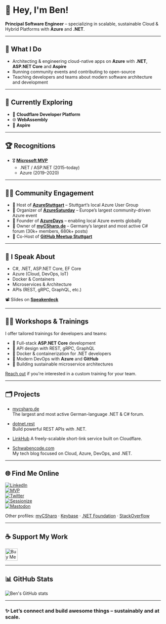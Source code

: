 # 👋 Hey, I'm Ben!

**Principal Software Engineer** – specializing in scalable, sustainable Cloud & Hybrid Platforms with **Azure** and **.NET**.

---

## 🚀 What I Do

- Architecting & engineering cloud-native apps on **Azure** with **.NET**, **ASP.NET Core** and **Aspire**  
- Running community events and contributing to open-source  
- Teaching developers and teams about modern software architecture and development

---

## 🧠 Currently Exploring

- 🦀 **Cloudflare Developer Platform**  
- 🌐 **WebAssembly**  
- 🥅 **Aspire**

---

## 🏆 Recognitions

- 🎖️ [**Microsoft MVP**](https://mvp.microsoft.com/en-us/PublicProfile/5001507)  
  - .NET / ASP.NET (2015–today)  
  - Azure (2019–2020)

---

## 👨‍🏫 Community Engagement

- 🗾 Host of [**AzureStuttgart**](https://www.AzureStuttgart.de) – Stuttgart’s local Azure User Group  
- 🗾 Organizer of [**AzureSaturday**](https://www.AzureSaturday.de) – Europe’s largest community-driven Azure event  
- 🗾 Founder of [**AzureDays**](https://www.AzureDays.org) – enabling local Azure events globally  
- 💬 Owner of [**myCSharp.de**](https://www.myCSharp.de) – Germany’s largest and most active C# forum (30k+ members, 680k+ posts)  
- 🐙 Co-Host of [**GitHub Meetup Stuttgart**](https://www.meetup.com/de-DE/GitHub-Meetup-Stuttgart/)

---

## 🎤 I Speak About

- C#, .NET, ASP.NET Core, EF Core  
- Azure (Cloud, DevOps, IoT)  
- Docker & Containers  
- Microservices & Architecture  
- APIs (REST, gRPC, GraphQL, etc.)

📽 Slides on [**Speakerdeck**](https://speakerdeck.com/abt)

---

## 🧑‍🏫 Workshops & Trainings

I offer tailored trainings for developers and teams:

- 🔹 Full-stack **ASP.NET Core** development  
- 🔹 API design with REST, gRPC, GraphQL  
- 🔹 Docker & containerization for .NET developers  
- 🔹 Modern DevOps with **Azure** and **GitHub**  
- 🔹 Building sustainable microservice architectures

[Reach out](https://www.linkedin.com/in/benjaminabt/) if you're interested in a custom training for your team.

---

## 🗂️ Projects

- [mycsharp.de](https://mycsharp.de)  
  The largest and most active German-language .NET & C# forum.

- [dotnet.rest](https://dotnet.rest)  
  Build powerful REST APIs with .NET.

- [LinkHub](https://github.com/BenjaminAbt)
  A freely-scalable short-link service built on Cloudflare.

- [Schwabencode.com](https://schwabencode.com)  
  My tech blog focused on Cloud, Azure, DevOps, and .NET.

---

## 🌐 Find Me Online

[![LinkedIn](https://img.shields.io/badge/LinkedIn-Benjamin%20Abt-blue?logo=linkedin)](https://www.linkedin.com/in/benjaminabt/)  
[![MVP](https://img.shields.io/badge/Microsoft-MVP-0078D4?logo=microsoft)](https://mvp.microsoft.com/en-us/PublicProfile/5001507)  
[![Twitter](https://img.shields.io/badge/Twitter-@abt_benjamin-1DA1F2?logo=twitter)](https://twitter.com/abt_benjamin)  
[![Sessionize](https://img.shields.io/badge/Sessionize-abt-9D4EDD?logo=sessionize)](https://sessionize.com/abt)  
[![Mastodon](https://img.shields.io/badge/Mastodon-@abt-6364FF?logo=mastodon)](https://mastodon.social/@abt)

Other profiles: [myCSharp](https://mycsharp.de/users/12639/abt) · [Keybase](https://keybase.io/benjaminabt) · [.NET Foundation](https://dotnetfoundation.org/community/speakers/benjamin-abt) · [StackOverflow](https://stackoverflow.com/users/3796827/benjamin-abt)

---

## ☕ Support My Work

<a href="https://www.buymeacoffee.com/benjaminabt" target="_blank">
  <img src="https://cdn.buymeacoffee.com/buttons/v2/default-yellow.png" alt="Buy Me A Coffee" height="40">
</a>

---

## 📊 GitHub Stats

![Ben's GitHub stats](https://github-readme-stats.vercel.app/api?username=benjaminabt&theme=dark&show_icons=true)

---

### ✨ Let’s connect and build awesome things – sustainably and at scale.
